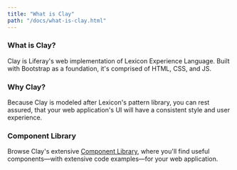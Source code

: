 ```yaml
---
title: "What is Clay"
path: "/docs/what-is-clay.html"
---
```


<article id="what-is-clay">

### What is Clay?

Clay is Liferay's web implementation of Lexicon Experience Language. Built with Bootstrap as a foundation, it's comprised of HTML, CSS, and JS.


### Why Clay?

Because Clay is modeled after Lexicon's pattern library, you can rest assured, that your web application's UI will have a consistent style and user experience.


### Component Library

Browse Clay's extensive [Component Library](/docs/components), where you'll find useful components—with extensive code examples—for your web application.

</article>